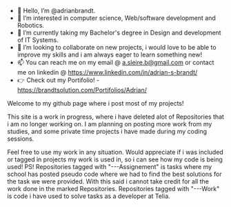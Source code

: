 - 👋 Hello, I’m @adrianbrandt.
- 👀 I’m interested in computer science, Web/software development and Robotics.
- 🌱 I’m currently taking my Bachelor's degree in Design and development of IT Systems.
- 💞️ I’m looking to collaborate on new projects, i would love to be able to improve my skills and i am always eager to learn something new!
- 📫 You can reach me on my email @ a.sleire.b@gmail.com or contact me on linkedin @ https://www.linkedin.com/in/adrian-s-brandt/
- :point_right: Check out my Portifolio! - https://brandtsolution.com/Portifolios/Adrian/

Welcome to my github page where i post most of my projects!

This site is a work in progress, where i have deleted alot of Repositories that i am no longer working on.
I am planning on posting more work from my studies, and some private time projects i have made during my coding sessions.

Feel free to use my work in any situation. Would appreciate if i was included or tagged in projects my work is used in, so i can see how my code is being used!
PS!
Repositories tagged with "---Assignement" is tasks where my school has posted pseudo code where we had to find the best solutions for the task we were provided.
With this said i cannot take credit for all the work done in the marked Repositories.
Repositories tagged with "---Work" is code i have used to solve tasks as a developer at Telia.
